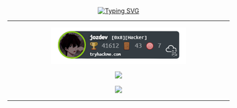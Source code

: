 <p align="center">
<a href="https://git.io/typing-svg"><img src="https://readme-typing-svg.demolab.com?font=Fira+Code&pause=1000&color=4DDDFF&multiline=true&width=435&lines=Hi%2C+im+Jo%C3%A3o+Magalh%C3%A3es;Im+a+Cibersecurity+Student" alt="Typing SVG" /></a>
</p>

---
<p align="center">
  <a href="https://tryhackme.com/p/jozdev"><img src="https://github.com/jozdev/jozdev/blob/main/assets/thm_trophie.png"></a>
</p>

<p align="center"><img src="https://komarev.com/ghpvc/?username=jozdev&style=flat-square" /></p>
<p align="center">
<a href="https://spotify-github-profile.vercel.app/api/view?uid=wj2k9mnpz8rif2wbjycvxginb&redirect=true">
<img src="https://spotify-github-profile.vercel.app/api/view?uid=wj2k9mnpz8rif2wbjycvxginb&cover_image=true&theme=novatorem&bar_color=474847&bar_color_cover=false" />
</a>
</p>

---

